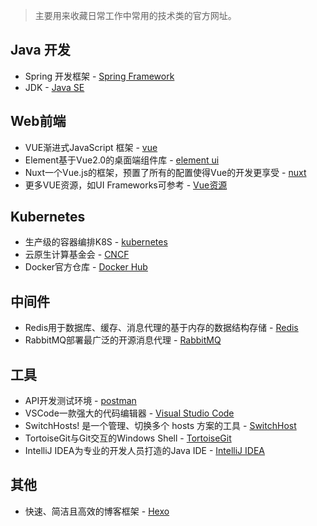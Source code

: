 > 主要用来收藏日常工作中常用的技术类的官方网址。

## Java 开发
+ Spring 开发框架 - [Spring Framework](https://spring.io/)
+ JDK - [Java SE](https://www.oracle.com/technetwork/java/javase/downloads/index.html)

## Web前端
+ VUE渐进式JavaScript 框架 - [vue](https://cn.vuejs.org/)
+ Element基于Vue2.0的桌面端组件库 - [element ui](https://element.eleme.cn/#/zh-CN)
+ Nuxt一个Vue.js的框架，预置了所有的配置使得Vue的开发更享受 - [nuxt](https://nuxtjs.org/)
+ 更多VUE资源，如UI Frameworks可参考 - [Vue资源](https://curated.vuejs.org/)

## Kubernetes
+ 生产级的容器编排K8S - [kubernetes](https://kubernetes.io/)
+ 云原生计算基金会 - [CNCF](https://www.cncf.io)
+ Docker官方仓库 - [Docker Hub](https://hub.docker.com)

## 中间件
+ Redis用于数据库、缓存、消息代理的基于内存的数据结构存储 - [Redis](https://redis.io)
+ RabbitMQ部署最广泛的开源消息代理 - [RabbitMQ](https://www.rabbitmq.com)

## 工具
+ API开发测试环境 - [postman](https://www.getpostman.com)
+ VSCode一款强大的代码编辑器 - [Visual Studio Code](https://code.visualstudio.com/)
+ SwitchHosts! 是一个管理、切换多个 hosts 方案的工具 - [SwitchHost](https://oldj.github.io/SwitchHosts/)
+ TortoiseGit与Git交互的Windows Shell - [TortoiseGit](https://tortoisegit.org)
+ IntelliJ IDEA为专业的开发人员打造的Java IDE - [IntelliJ IDEA](https://www.jetbrains.com/idea)

## 其他

+ 快速、简洁且高效的博客框架 - [Hexo](https://hexo.io)
